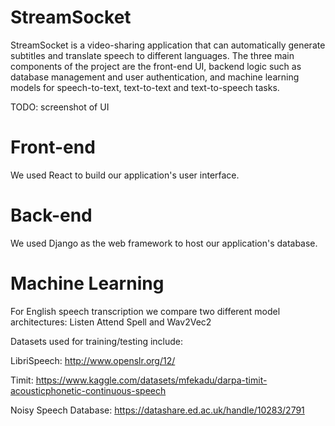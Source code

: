 # StreamSocket
StreamSocket is a video-sharing application that can automatically generate subtitles and translate speech to different languages. The three main components of the project are the front-end UI, backend logic such as database management and user authentication, and machine learning models for speech-to-text, text-to-text and text-to-speech tasks.

TODO: screenshot of UI

# Front-end
We used React to build our application's user interface.

# Back-end
We used Django as the web framework to host our application's database.

# Machine Learning
For English speech transcription we compare two different model architectures: Listen Attend Spell and Wav2Vec2

Datasets used for training/testing include:

LibriSpeech: http://www.openslr.org/12/

Timit: https://www.kaggle.com/datasets/mfekadu/darpa-timit-acousticphonetic-continuous-speech

Noisy Speech Database: https://datashare.ed.ac.uk/handle/10283/2791
